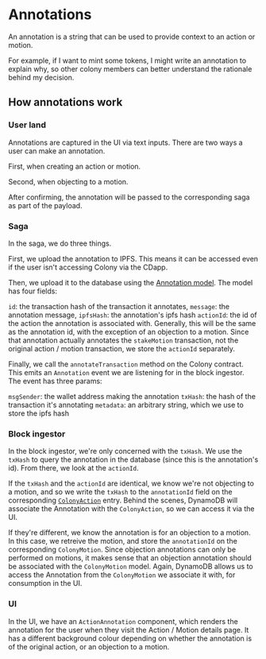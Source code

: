 # Annotations

An annotation is a string that can be used to provide context to an action or motion. 

For example, if I want to mint some tokens, I might write an annotation to explain why, so other colony members can better understand the rationale behind my decision.

## How annotations work

### User land

Annotations are captured in the UI via text inputs. There are two ways a user can make an annotation.

First, when creating an action or motion.

Second, when objecting to a motion.

After confirming, the annotation will be passed to the corresponding saga as part of the payload. 

### Saga 

In the saga, we do three things. 

First, we upload the annotation to IPFS. This means it can be accessed even if the user isn't accessing Colony via the CDapp.

Then, we upload it to the database using the [Annotation model](https://github.com/JoinColony/colonyCDapp/blob/7c0177dddb4d2809de096c1df0feb140ae8849f8/amplify/backend/api/colonycdapp/schema.graphql#L2581). The model has four fields:

`id`: the transaction hash of the transaction it annotates, 
`message`: the annotation message, 
`ipfsHash`: the annotation's ipfs hash 
`actionId`: the id of the action the annotation is associated with. Generally, this will be the same as the annotation id, with the exception of an objection to a motion. Since that annotation actually annotates the `stakeMotion` transaction, not the original action / motion transaction, we store the `actionId` separately.

Finally, we call the `annotateTransaction` method on the Colony contract. This emits an `Annotation` event we are listening for in the block ingestor. The event has three params:

`msgSender`: the wallet address making the annotation
`txHash`: the hash of the transaction it's annotating
`metadata`: an arbitrary string, which we use to store the ipfs hash

### Block ingestor 

In the block ingestor, we're only concerned with the `txHash`. We use the `txHash` to query the annotation in the database (since this is the annotation's id). From there, we look at the `actionId`. 

If the `txHash` and the `actionId` are identical, we know we're not objecting to a motion, and so we write the `txHash` to the `annotationId` field on the corresponding [`ColonyAction`](https://github.com/JoinColony/colonyCDapp/blob/7c0177dddb4d2809de096c1df0feb140ae8849f8/amplify/backend/api/colonycdapp/schema.graphql#L2147) entry. Behind the scenes, DynamoDB will associate the Annotation with the `ColonyAction`, so we can access it via the UI.

If they're different, we know the annotation is for an objection to a motion. In this case, we retreive the motion, and store the `annotationId` on the corresponding `ColonyMotion`. Since objection annotations can only be performed on motions, it makes sense that an objection annotation should be associated with the `ColonyMotion` model. Again, DynamoDB allows us to access the Annotation from the `ColonyMotion` we associate it with, for consumption in the UI.

### UI

In the UI, we have an `ActionAnnotation` component, which renders the annotation for the user when they visit the Action / Motion details page. It has a different background colour depending on whether the annotation is of the original action, or an objection to a motion. 

